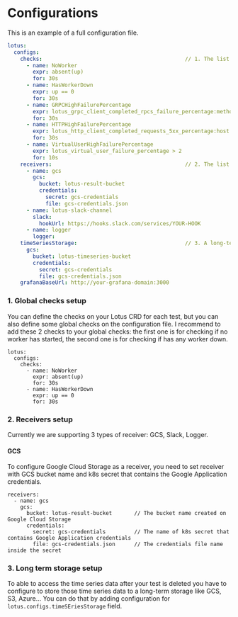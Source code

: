 # Configurations

This is an example of a full configuration file.

``` yaml
lotus:
  configs:
    checks:                                             // 1. The list of global checks. Those checks will be applied to all tests.
      - name: NoWorker
        expr: absent(up)
        for: 30s
      - name: HasWorkerDown
        expr: up == 0
        for: 30s
      - name: GRPCHighFailurePercentage
        expr: lotus_grpc_client_completed_rpcs_failure_percentage:method > 5
        for: 30s
      - name: HTTPHighFailurePercentage
        expr: lotus_http_client_completed_requests_5xx_percentage:host:route:method > 5
        for: 30s
      - name: VirtualUserHighFailurePercentage
        expr: lotus_virtual_user_failure_percentage > 2
        for: 10s
    receivers:                                          // 2. The list of all receivers to send the summary result.
      - name: gcs
        gcs:
          bucket: lotus-result-bucket
          credentials:
            secret: gcs-credentials
            file: gcs-credentials.json
      - name: lotus-slack-channel
        slack:
          hookUrl: https://hooks.slack.com/services/YOUR-HOOK
      - name: logger
        logger:
    timeSeriesStorage:                                  // 3. A long-term storage for storing time series data.
      gcs:
        bucket: lotus-timeseries-bucket
        credentials:
          secret: gcs-credentials
          file: gcs-credentials.json
    grafanaBaseUrl: http://your-grafana-domain:3000
```

### 1. Global checks setup

You can define the checks on your Lotus CRD for each test, but you can also define some global checks on the configuration file.
I recommend to add these 2 checks to your global checks: the first one is for checking if no worker has started, the second one is for checking if has any worker down.

```
lotus:
  configs:
    checks:
      - name: NoWorker
        expr: absent(up)
        for: 30s
      - name: HasWorkerDown
        expr: up == 0
        for: 30s
```

### 2. Receivers setup

Currently we are supporting 3 types of receiver: GCS, Slack, Logger.

#### GCS

To configure Google Cloud Storage as a receiver, you need to set receiver with GCS bucket name and k8s secret that contains the Google Application credentials.

```
receivers:
  - name: gcs
    gcs:
      bucket: lotus-result-bucket       // The bucket name created on Google Cloud Storage
      credentials:
        secret: gcs-credentials         // The name of k8s secret that contains Google Application credentials 
        file: gcs-credentials.json      // The credentials file name inside the secret
```


### 3. Long term storage setup

To able to access the time series data after your test is deleted you have to configure to store those time series data to a long-term storage like GCS, S3, Azure...
You can do that by adding configuration for `lotus.configs.timeSEriesStorage` field.
